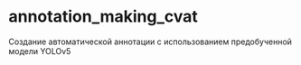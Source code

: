# annotation_making_cvat
Создание автоматической аннотации с использованием предобученной модели YOLOv5
